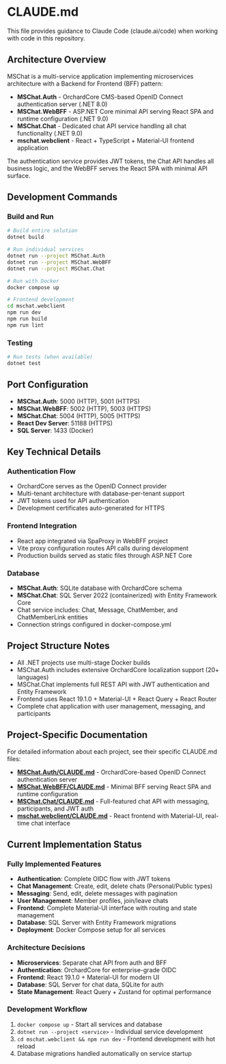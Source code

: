 # CLAUDE.md

This file provides guidance to Claude Code (claude.ai/code) when working with code in this repository.

## Architecture Overview

MSChat is a multi-service application implementing microservices architecture with a Backend for Frontend (BFF) pattern:

- **MSChat.Auth** - OrchardCore CMS-based OpenID Connect authentication server (.NET 8.0)
- **MSChat.WebBFF** - ASP.NET Core minimal API serving React SPA and runtime configuration (.NET 9.0)
- **MSChat.Chat** - Dedicated chat API service handling all chat functionality (.NET 9.0)
- **mschat.webclient** - React + TypeScript + Material-UI frontend application

The authentication service provides JWT tokens, the Chat API handles all business logic, and the WebBFF serves the React SPA with minimal API surface.

## Development Commands

### Build and Run
```bash
# Build entire solution
dotnet build

# Run individual services
dotnet run --project MSChat.Auth
dotnet run --project MSChat.WebBFF
dotnet run --project MSChat.Chat

# Run with Docker
docker compose up

# Frontend development
cd mschat.webclient
npm run dev
npm run build
npm run lint
```

### Testing
```bash
# Run tests (when available)
dotnet test
```

## Port Configuration

- **MSChat.Auth**: 5000 (HTTP), 5001 (HTTPS)
- **MSChat.WebBFF**: 5002 (HTTP), 5003 (HTTPS)
- **MSChat.Chat**: 5004 (HTTP), 5005 (HTTPS)
- **React Dev Server**: 51188 (HTTPS)
- **SQL Server**: 1433 (Docker)

## Key Technical Details

### Authentication Flow
- OrchardCore serves as the OpenID Connect provider
- Multi-tenant architecture with database-per-tenant support
- JWT tokens used for API authentication
- Development certificates auto-generated for HTTPS

### Frontend Integration
- React app integrated via SpaProxy in WebBFF project
- Vite proxy configuration routes API calls during development
- Production builds served as static files through ASP.NET Core

### Database
- **MSChat.Auth**: SQLite database with OrchardCore schema
- **MSChat.Chat**: SQL Server 2022 (containerized) with Entity Framework Core
- Chat service includes: Chat, Message, ChatMember, and ChatMemberLink entities
- Connection strings configured in docker-compose.yml

## Project Structure Notes

- All .NET projects use multi-stage Docker builds
- MSChat.Auth includes extensive OrchardCore localization support (20+ languages)
- MSChat.Chat implements full REST API with JWT authentication and Entity Framework
- Frontend uses React 19.1.0 + Material-UI + React Query + React Router
- Complete chat application with user management, messaging, and participants

## Project-Specific Documentation

For detailed information about each project, see their specific CLAUDE.md files:

- **[MSChat.Auth/CLAUDE.md](MSChat.Auth/CLAUDE.md)** - OrchardCore-based OpenID Connect authentication server
- **[MSChat.WebBFF/CLAUDE.md](MSChat.WebBFF/CLAUDE.md)** - Minimal BFF serving React SPA and runtime configuration
- **[MSChat.Chat/CLAUDE.md](MSChat.Chat/CLAUDE.md)** - Full-featured chat API with messaging, participants, and JWT auth
- **[mschat.webclient/CLAUDE.md](mschat.webclient/CLAUDE.md)** - React frontend with Material-UI, real-time chat interface

## Current Implementation Status

### Fully Implemented Features
- **Authentication**: Complete OIDC flow with JWT tokens
- **Chat Management**: Create, edit, delete chats (Personal/Public types)
- **Messaging**: Send, edit, delete messages with pagination
- **User Management**: Member profiles, join/leave chats
- **Frontend**: Complete Material-UI interface with routing and state management
- **Database**: SQL Server with Entity Framework migrations
- **Deployment**: Docker Compose setup for all services

### Architecture Decisions
- **Microservices**: Separate chat API from auth and BFF
- **Authentication**: OrchardCore for enterprise-grade OIDC
- **Frontend**: React 19.1.0 + Material-UI for modern UI
- **Database**: SQL Server for chat data, SQLite for auth
- **State Management**: React Query + Zustand for optimal performance

### Development Workflow
1. `docker compose up` - Start all services and database
2. `dotnet run --project <service>` - Individual service development
3. `cd mschat.webclient && npm run dev` - Frontend development with hot reload
4. Database migrations handled automatically on service startup